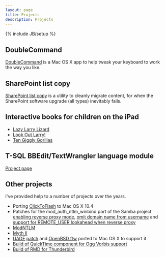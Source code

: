 ```yaml
---
layout: page
title: Projects
description: Projects
---
```

{% include JB/setup %}

## DoubleCommand
[DoubleCommand](http://doublecommand.sourceforge.net) is a Mac OS X app to help tweak your keyboard to work the way you like.

## SharePoint list copy
[SharePoint list copy](http://splistcp.sourceforge.net/) is a utility to cleanly migrate content, for when the SharePoint software upgrade (all types) inevitably fails.

## Interactive books for children on the iPad
- [Lazy Larry Lizard](http://itunes.apple.com/au/app/lazy-larry-lizard/id370137977?mt=8)
- [Look Out Larry!](http://itunes.apple.com/au/app/look-out-larry!/id427064272?mt=8)
- [Ten Giggly Gorillas](http://itunes.apple.com/au/app/ten-giggly-gorillas/id487182988?mt=8)

## T-SQL BBEdit/TextWrangler language module
[Project page](tsql-language-module)

## Other projects
I've provided help to a number of projects over the years.

- Porting [ClickToFlash](http://rentzsch.github.com/clicktoflash/) to Mac OS X 10.4
- Patches for the mod_auth_ntlm_winbind part of the Samba project [enabling reverse proxy mode](http://lists.samba.org/archive/samba-technical/2007-January/051292.html), [omit domain name from username](http://lists.samba.org/archive/samba-technical/2007-April/052692.html) and [support for REMOTE_USER lookahead when reverse proxy](http://lists.samba.org/archive/samba-technical/2008-September/061428.html)
- [ModNTLM](http://modntlm.sourceforge.net/)
- [Myth II](http://projectmagma.net/about/)
- [UADE](http://zakalwe.fi/uade/) [patch](/files/uade-1.02_darwin.diff) and [OpenBSD ftw](ftw) ported to Mac OS X to support it
- [Build of QuickTime component for Ogg Vorbis support](http://doublecommand.sourceforge.net/qtoggvorbis.html)
- [Build of RMD for Thunderbird](http://www.andrewlucking.com/archives/2007/06/rmd-145-osx-remembers/)
